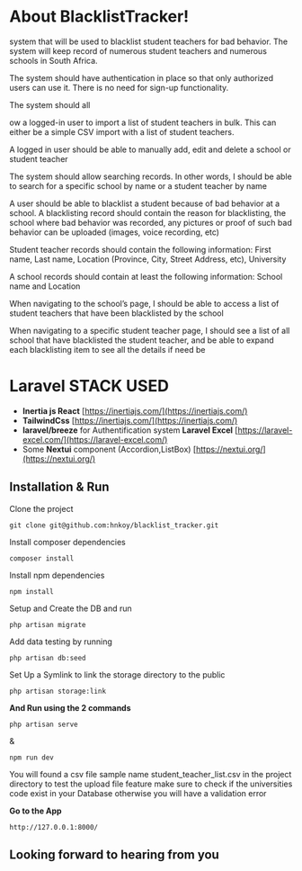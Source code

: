 # About BlacklistTracker!

system that will be used to blacklist student teachers for bad behavior. The system will keep record of numerous student teachers and numerous schools in South Africa.

The system should have authentication in place so that only authorized users can use it. There is no need for sign-up functionality.

The system should all



ow a logged-in user to import a list of student teachers in bulk. This can either be a simple CSV import with a list of student teachers.

A logged in user should be able to manually add, edit and delete a school or student teacher

The system should allow searching records. In other words, I should be able to search for a specific school by name or a student teacher by name

A user should be able to blacklist a student because of bad behavior at a school. A blacklisting record should contain the reason for blacklisting, the school where bad behavior was recorded, any pictures or proof of such bad behavior can be uploaded (images, voice recording, etc)

Student teacher records should contain the following information: First name, Last name, Location (Province, City, Street Address, etc), University

A school records should contain at least the following information: School name and Location

When navigating to the school’s page, I should be able to access a list of student teachers that have been blacklisted by the school

When navigating to a specific student teacher page, I should see a list of all school that have blacklisted the student teacher, and be able to expand each blacklisting item to see all the details if need be


# Laravel STACK USED

 - **Inertia js React** [https://inertiajs.com/](https://inertiajs.com/)
 -  **TailwindCss** [https://inertiajs.com/](https://inertiajs.com/)
 -   **laravel/breeze** for Authentification system
   **Laravel Excel** [https://laravel-excel.com/](https://laravel-excel.com/) 
 -   Some **Nextui** component (Accordion,ListBox) [https://nextui.org/](https://nextui.org/) 


## Installation & Run


Clone the project

    git clone git@github.com:hnkoy/blacklist_tracker.git
    
Install composer dependencies

    composer install

Install npm dependencies

    npm install

Setup and Create the DB and run 

    php artisan migrate

Add data testing by running

    php artisan db:seed

Set Up a Symlink to link the storage directory to the public

    php artisan storage:link



**And Run using the 2 commands** 


    php artisan serve


&

    npm run dev

You will found a csv file sample name student_teacher_list.csv in the project directory to test the upload file feature make sure to check if the universities code exist in your Database otherwise you will have a validation error

**Go to the App** 

    http://127.0.0.1:8000/

## Looking forward to hearing from you
